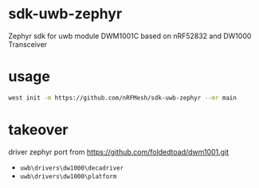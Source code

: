 # sdk-uwb-zephyr
Zephyr sdk for uwb module DWM1001C based on nRF52832 and DW1000 Transceiver

# usage
```bash
west init -m https://github.com/nRFMesh/sdk-uwb-zephyr --mr main
```

# takeover
driver zephyr port from https://github.com/foldedtoad/dwm1001.git

* `uwb\drivers\dw1000\decadriver`
* `uwb\drivers\dw1000\platform`
